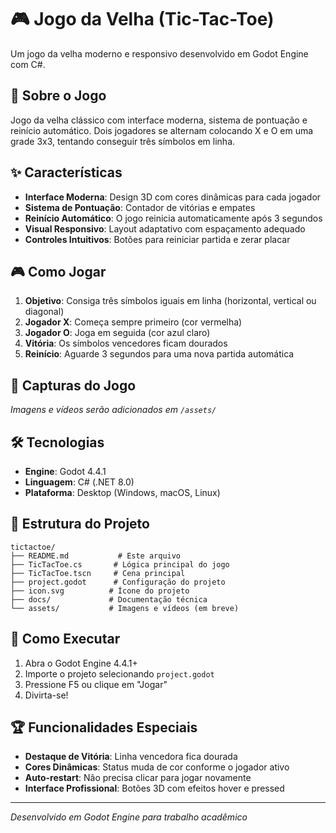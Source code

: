 # 🎮 Jogo da Velha (Tic-Tac-Toe)

Um jogo da velha moderno e responsivo desenvolvido em Godot Engine com C#.

## 🎯 Sobre o Jogo

Jogo da velha clássico com interface moderna, sistema de pontuação e reinício automático. Dois jogadores se alternam colocando X e O em uma grade 3x3, tentando conseguir três símbolos em linha.

## ✨ Características

- **Interface Moderna**: Design 3D com cores dinâmicas para cada jogador
- **Sistema de Pontuação**: Contador de vitórias e empates
- **Reinício Automático**: O jogo reinicia automaticamente após 3 segundos
- **Visual Responsivo**: Layout adaptativo com espaçamento adequado
- **Controles Intuitivos**: Botões para reiniciar partida e zerar placar

## 🎮 Como Jogar

1. **Objetivo**: Consiga três símbolos iguais em linha (horizontal, vertical ou diagonal)
2. **Jogador X**: Começa sempre primeiro (cor vermelha)
3. **Jogador O**: Joga em seguida (cor azul claro)
4. **Vitória**: Os símbolos vencedores ficam dourados
5. **Reinício**: Aguarde 3 segundos para uma nova partida automática

## 🎨 Capturas do Jogo

*Imagens e vídeos serão adicionados em `/assets/`*

## 🛠️ Tecnologias

- **Engine**: Godot 4.4.1
- **Linguagem**: C# (.NET 8.0)
- **Plataforma**: Desktop (Windows, macOS, Linux)

## 📁 Estrutura do Projeto

```
tictactoe/
├── README.md           # Este arquivo
├── TicTacToe.cs       # Lógica principal do jogo
├── TicTacToe.tscn     # Cena principal
├── project.godot      # Configuração do projeto
├── icon.svg          # Ícone do projeto
├── docs/             # Documentação técnica
└── assets/           # Imagens e vídeos (em breve)
```

## 🚀 Como Executar

1. Abra o Godot Engine 4.4.1+
2. Importe o projeto selecionando `project.godot`
3. Pressione F5 ou clique em "Jogar"
4. Divirta-se!

## 🏆 Funcionalidades Especiais

- **Destaque de Vitória**: Linha vencedora fica dourada
- **Cores Dinâmicas**: Status muda de cor conforme o jogador ativo
- **Auto-restart**: Não precisa clicar para jogar novamente
- **Interface Profissional**: Botões 3D com efeitos hover e pressed

---

*Desenvolvido em Godot Engine para trabalho acadêmico*
